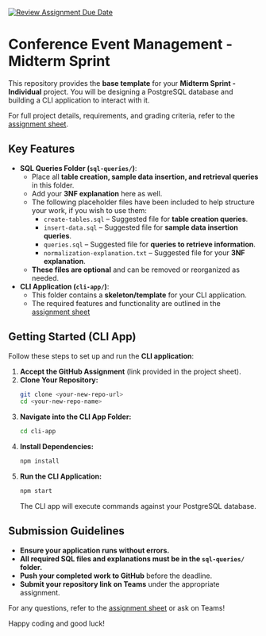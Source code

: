 [![Review Assignment Due Date](https://classroom.github.com/assets/deadline-readme-button-22041afd0340ce965d47ae6ef1cefeee28c7c493a6346c4f15d667ab976d596c.svg)](https://classroom.github.com/a/fhikS8LO)
# Conference Event Management - Midterm Sprint
This repository provides the **base template** for your **Midterm Sprint - Individual** project. You will be designing a PostgreSQL database and building a CLI application to interact with it.

For full project details, requirements, and grading criteria, refer to the [assignment sheet](https://menglishca.github.io/keyin-course-notes/databases/sprints/midterm/).


## Key Features
- **SQL Queries Folder (`sql-queries/`)**:
  - Place all **table creation, sample data insertion, and retrieval queries** in this folder.
  - Add your **3NF explanation** here as well.
  - The following placeholder files have been included to help structure your work, if you wish to use them:
    - `create-tables.sql` – Suggested file for **table creation queries**.
    - `insert-data.sql` – Suggested file for **sample data insertion queries**.
    - `queries.sql` – Suggested file for **queries to retrieve information**.
    - `normalization-explanation.txt` – Suggested file for your **3NF explanation**.
  - **These files are optional** and can be removed or reorganized as needed.
- **CLI Application (`cli-app/`)**:
  - This folder contains a **skeleton/template** for your CLI application.
  - The required features and functionality are outlined in the [assignment sheet](https://menglishca.github.io/keyin-course-notes/databases/sprints/midterm/)

## Getting Started (CLI App)
Follow these steps to set up and run the **CLI application**:

1. **Accept the GitHub Assignment** (link provided in the project sheet).
2. **Clone Your Repository:**
   ```bash
   git clone <your-new-repo-url>
   cd <your-new-repo-name>
   ```
3. **Navigate into the CLI App Folder:**
   ```bash
   cd cli-app
   ```
4. **Install Dependencies:**
   ```bash
   npm install
   ```
5. **Run the CLI Application:**
   ```bash
   npm start
   ```
   The CLI app will execute commands against your PostgreSQL database.

## Submission Guidelines
- **Ensure your application runs without errors.**
- **All required SQL files and explanations must be in the `sql-queries/` folder.**
- **Push your completed work to GitHub** before the deadline.
- **Submit your repository link on Teams** under the appropriate assignment.

For any questions, refer to the [assignment sheet](https://menglishca.github.io/keyin-course-notes/databases/sprints/midterm/) or ask on Teams!

Happy coding and good luck!